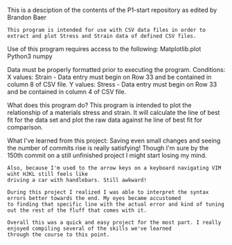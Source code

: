 This is a desciption of the contents of the P1-start repository as edited by Brandon Baer

	This program is intended for use with CSV data files in order to extract and plot Stress and Strain data of defined CSV files. 

Use of this program requires access to the following: 
	Matplotlib.plot
	Python3
	numpy

Data must be properly formatted prior to executing the program. 
	Conditions:
		X values: Strain - Data entry must begin on Row 33 and be contained in column 8 of CSV file. 
		Y values: Stress - Data entry must begin on Row 33 and be contained in column 4 of CSV file. 


What does this program do?
	This program is intended to plot the relationship of a materials stress and strain.
	 It will calculate the line of best fit for the data set and plot the raw data against he line of best fit for comparison. 


What I've learned from this project: 
	Saving even small changes and seeing the number of commits rise is really satisfying! 
	Though I'm sure by the 150th commit on a still unfinished project I might start losing my mind.
	
	Also, because I'm used to the arrow keys on a keyboard navigating VIM wiht HJKL still feels like 
	driving a car with handlebars. Still awkward!
	
	During this project I realized I was able to interpret the syntax errors better towards the end. My eyes became accustomed
	to finding that specific line with the actual error and kind of tuning out the rest of the fluff that comes with it. 
	
	Overall this was a quick and easy project for the most part. I really enjoyed compiling several of the skills we've learned 
	through the course to this point.  	
